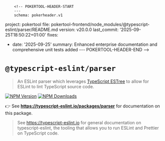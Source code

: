         <!-- POKERTOOL-HEADER-START
        ---
        schema: pokerheader.v1
project: pokertool
file: pokertool-frontend/node_modules/@typescript-eslint/parser/README.md
version: v20.0.0
last_commit: '2025-09-25T18:50:22+01:00'
fixes:
- date: '2025-09-25'
  summary: Enhanced enterprise documentation and comprehensive unit tests added
        ---
        POKERTOOL-HEADER-END -->
# `@typescript-eslint/parser`

> An ESLint parser which leverages <a href="https://github.com/typescript-eslint/typescript-eslint/tree/main/packages/typescript-estree">TypeScript ESTree</a> to allow for ESLint to lint TypeScript source code.

[![NPM Version](https://img.shields.io/npm/v/@typescript-eslint/parser.svg?style=flat-square)](https://www.npmjs.com/package/@typescript-eslint/parser)
[![NPM Downloads](https://img.shields.io/npm/dm/@typescript-eslint/parser.svg?style=flat-square)](https://www.npmjs.com/package/@typescript-eslint/parser)

👉 See **https://typescript-eslint.io/packages/parser** for documentation on this package.

> See https://typescript-eslint.io for general documentation on typescript-eslint, the tooling that allows you to run ESLint and Prettier on TypeScript code.
